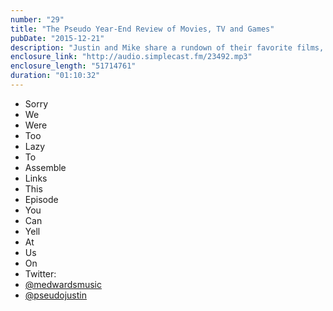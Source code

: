 ```yaml
---
number: "29"
title: "The Pseudo Year-End Review of Movies, TV and Games"
pubDate: "2015-12-21"
description: "Justin and Mike share a rundown of their favorite films, tv shows and video games of 2015 in this perfect holiday season episode. Find out why they were disappointed by Peanuts, thrilled by The Martian, and why Colin Trevorrow worries them regarding the future of Star Wars."
enclosure_link: "http://audio.simplecast.fm/23492.mp3"
enclosure_length: "51714761"
duration: "01:10:32"
---
```

- Sorry
- We
- Were
- Too
- Lazy
- To
- Assemble
- Links
- This
- Episode
- You
- Can
- Yell
- At
- Us
- On
- Twitter:
- [@medwardsmusic](http://twitter.com/medwardsmusic)
- [@pseudojustin](http://twitter.com/pseudojustin)
